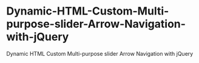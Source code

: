 # Dynamic-HTML-Custom-Multi-purpose-slider-Arrow-Navigation-with-jQuery
Dynamic HTML Custom Multi-purpose slider Arrow Navigation with jQuery

